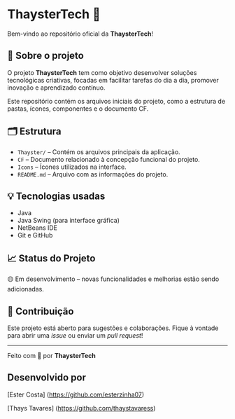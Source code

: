 # ThaysterTech 🚀

Bem-vindo ao repositório oficial da **ThaysterTech**!

## 📌 Sobre o projeto

O projeto **ThaysterTech** tem como objetivo desenvolver soluções tecnológicas criativas, focadas em facilitar tarefas do dia a dia, promover inovação e aprendizado contínuo.

Este repositório contém os arquivos iniciais do projeto, como a estrutura de pastas, ícones, componentes e o documento CF.

## 🗂 Estrutura

- `Thayster/` – Contém os arquivos principais da aplicação.
- `CF` – Documento relacionado à concepção funcional do projeto.
- `Icons` – Ícones utilizados na interface.
- `README.md` – Arquivo com as informações do projeto.

## 💡 Tecnologias usadas

- Java
- Java Swing (para interface gráfica)
- NetBeans IDE
- Git e GitHub

## 📈 Status do Projeto

🟡 Em desenvolvimento – novas funcionalidades e melhorias estão sendo adicionadas.

## 🤝 Contribuição

Este projeto está aberto para sugestões e colaborações. Fique à vontade para abrir uma *issue* ou enviar um *pull request*!

---

Feito com 💙 por **ThaysterTech**

## Desenvolvido por
[Ester Costa] (https://github.com/esterzinha07)

[Thays Tavares] (https://github.com/thaystavaress)
